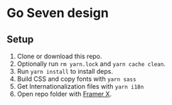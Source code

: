 # Go Seven design

## Setup

1. Clone or download this repo.
2. Optionally run `rm yarn.lock` and `yarn cache clean`.
3. Run `yarn install` to install deps.
4. Build CSS and copy fonts with `yarn sass`
5. Get Internationalization files with `yarn i18n`
6. Open repo folder with [Framer X](https://www.framer.com).
